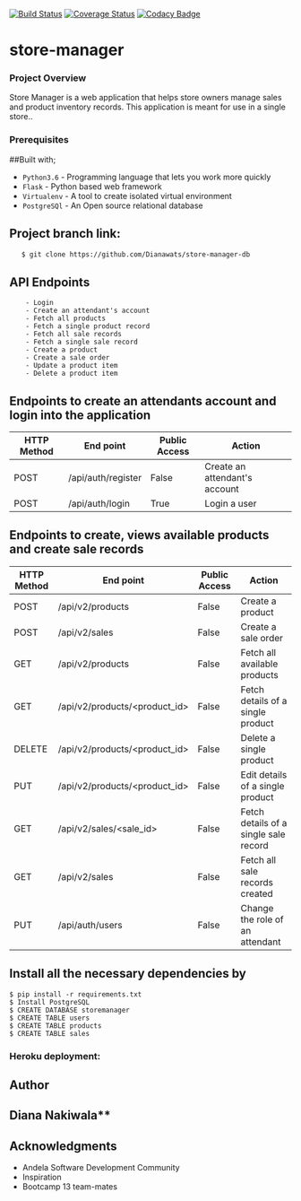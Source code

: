 [![Build Status](https://travis-ci.org/Dianawats/store-manager-db.svg?branch=develop-db)](https://travis-ci.org/Dianawats/store-manager-db)
[![Coverage Status](https://coveralls.io/repos/github/Dianawats/store-manager-db/badge.svg?branch=develop-db)](https://coveralls.io/github/Dianawats/store-manager-db?branch=develop-db)
[![Codacy Badge](https://api.codacy.com/project/badge/Grade/0e8d6a26c54142b3a2b367fbabcf4b82)](https://www.codacy.com/app/Dianawats/store-manager-db?utm_source=github.com&amp;utm_medium=referral&amp;utm_content=Dianawats/store-manager-db&amp;utm_campaign=Badge_Grade)
# store-manager

### Project Overview
Store Manager is a web application that helps store owners manage sales and product inventory
records. This application is meant for use in a single store..

### Prerequisites

##Built with;
- `Python3.6` - Programming language that lets you work more quickly
- `Flask` - Python based web framework
- `Virtualenv` - A tool to create isolated virtual environment
- `PostgreSQl` - An Open source relational database 

## Project branch link:
```sh
   $ git clone https://github.com/Dianawats/store-manager-db
   ```

## API Endpoints
```
    - Login
    - Create an attendant's account
    - Fetch all products
    - Fetch a single product record
    - Fetch all sale records
    - Fetch a single sale record
    - Create a product
    - Create a sale order
    - Update a product item
    - Delete a product item
```

## Endpoints to create an attendants account and login into the application
HTTP Method|End point | Public Access|Action
-----------|----------|--------------|------
POST | /api/auth/register | False | Create an attendant's account
POST | /api/auth/login | True | Login a user

## Endpoints to create, views available products and create sale records
HTTP Method|End point | Public Access|Action
-----------|----------|--------------|------
POST | /api/v2/products | False | Create a product
POST | /api/v2/sales | False | Create a sale order
GET | /api/v2/products | False | Fetch all available products
GET | /api/v2/products/<product_id> | False | Fetch details of a single product
DELETE | /api/v2/products/<product_id> | False | Delete a single product
PUT | /api/v2/products/<product_id> | False | Edit details of a single product
GET | /api/v2/sales/<sale_id> | False | Fetch details of a single sale record
GET | /api/v2/sales | False | Fetch all sale records created
PUT | /api/auth/users | False | Change the role of an attendant

## Install all the necessary dependencies by
```
$ pip install -r requirements.txt
$ Install PostgreSQL
$ CREATE DATABASE storemanager
$ CREATE TABLE users
$ CREATE TABLE products
$ CREATE TABLE sales
```


### Heroku deployment:

## Author

## Diana Nakiwala**

## Acknowledgments

* Andela Software Development Community
* Inspiration
* Bootcamp 13 team-mates


